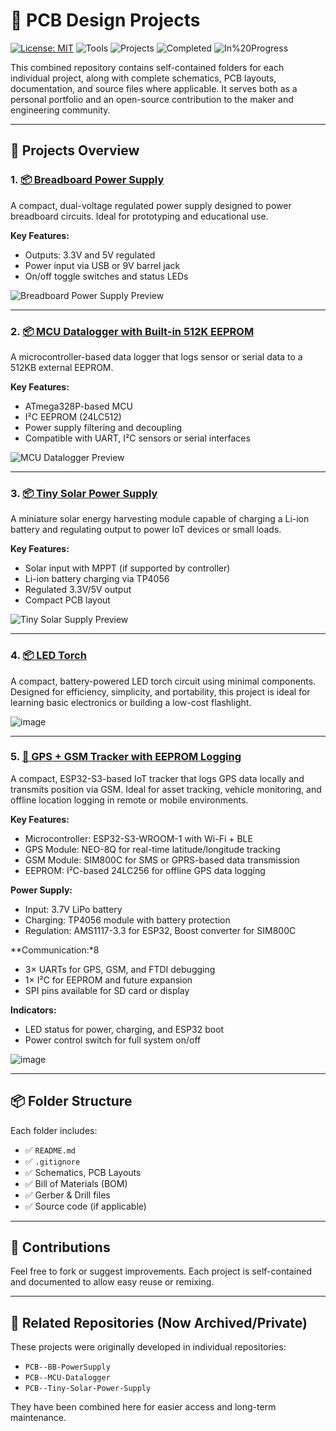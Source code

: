 # 🔧 PCB Design Projects

[![License: MIT](https://img.shields.io/badge/license-MIT-blue.svg)](LICENSE)
![Tools](https://img.shields.io/badge/Tools-KiCad-green)
![Projects](https://img.shields.io/badge/Projects-5-blue)
![Completed](https://img.shields.io/badge/Completed-5-brightgreen)
![In%20Progress](https://img.shields.io/badge/In_Progress-0-orange)


This combined repository contains self-contained folders for each individual project, along with complete schematics, PCB layouts, documentation, and source files where applicable. It serves both as a personal portfolio and an open-source contribution to the maker and engineering community.

---

## 📁 Projects Overview

### 1. [📦 Breadboard Power Supply](./Breadboard-Power-Supply)

A compact, dual-voltage regulated power supply designed to power breadboard circuits. Ideal for prototyping and educational use.

**Key Features:**
- Outputs: 3.3V and 5V regulated
- Power input via USB or 9V barrel jack
- On/off toggle switches and status LEDs

![Breadboard Power Supply Preview](https://github.com/user-attachments/assets/b80c0f37-1c90-4724-9982-0ad3598e7896)


---

### 2. [📦 MCU Datalogger with Built-in 512K EEPROM](./MCU-Datalogger-With-Built-In-512K-EEPROM)

A microcontroller-based data logger that logs sensor or serial data to a 512KB external EEPROM.

**Key Features:**
- ATmega328P-based MCU
- I²C EEPROM (24LC512)
- Power supply filtering and decoupling
- Compatible with UART, I²C sensors or serial interfaces

![MCU Datalogger Preview](https://github.com/user-attachments/assets/d0e1fe85-adf4-46f1-b762-b7ab736d0cbc)


---

### 3. [📦 Tiny Solar Power Supply](./Tiny-Solar-Power-Supply)

A miniature solar energy harvesting module capable of charging a Li-ion battery and regulating output to power IoT devices or small loads.

**Key Features:**
- Solar input with MPPT (if supported by controller)
- Li-ion battery charging via TP4056
- Regulated 3.3V/5V output
- Compact PCB layout

![Tiny Solar Supply Preview](https://github.com/user-attachments/assets/a0683dc4-0e03-41be-add1-3364a4481c40)

---

### 4. [📦 LED Torch](./LED%20Torch)  
A compact, battery-powered LED torch circuit using minimal components. Designed for efficiency, simplicity, and portability, this project is ideal for learning basic electronics or building a low-cost flashlight.

![image](https://github.com/user-attachments/assets/2b9c05c0-b222-46b4-b012-f38b91d6988f)

---

### 5. [📡 GPS + GSM Tracker with EEPROM Logging](https://github.com/Ruthvik-reddy-A/PCB-design-projects/tree/main/GPS%20%2B%20GSM%20Tracker%20with%20EEPROM%20Logging)
A compact, ESP32-S3-based IoT tracker that logs GPS data locally and transmits position via GSM. Ideal for asset tracking, vehicle monitoring, and offline location logging in remote or mobile environments.

**Key Features:**
- Microcontroller: ESP32-S3-WROOM-1 with Wi-Fi + BLE
- GPS Module: NEO-8Q for real-time latitude/longitude tracking
- GSM Module: SIM800C for SMS or GPRS-based data transmission
- EEPROM: I²C-based 24LC256 for offline GPS data logging

**Power Supply:**
- Input: 3.7V LiPo battery
- Charging: TP4056 module with battery protection
- Regulation: AMS1117-3.3 for ESP32, Boost converter for SIM800C

**Communication:*8
- 3× UARTs for GPS, GSM, and FTDI debugging
- 1× I²C for EEPROM and future expansion
- SPI pins available for SD card or display

**Indicators:**
- LED status for power, charging, and ESP32 boot
- Power control switch for full system on/off

![image](https://github.com/user-attachments/assets/5bcc69d6-d367-4f33-bdab-899ec2e042b4)



---

## 📦 Folder Structure

Each folder includes:
- ✅ `README.md`
- ✅ `.gitignore`
- ✅ Schematics, PCB Layouts
- ✅ Bill of Materials (BOM)
- ✅ Gerber & Drill files
- ✅ Source code (if applicable)

---

## 🙌 Contributions

Feel free to fork or suggest improvements. Each project is self-contained and documented to allow easy reuse or remixing.

---

## 🔗 Related Repositories (Now Archived/Private)

These projects were originally developed in individual repositories:
- `PCB--BB-PowerSupply`
- `PCB--MCU-Datalogger`
- `PCB--Tiny-Solar-Power-Supply`

They have been combined here for easier access and long-term maintenance.
